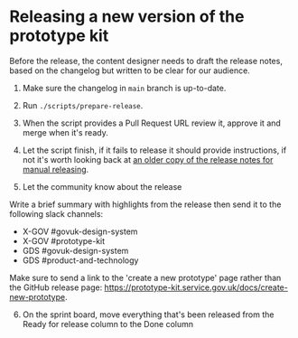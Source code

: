 # Releasing a new version of the prototype kit

Before the release, the content designer needs to draft the release notes, based on the changelog but written to be clear for our audience.

1. Make sure the changelog in `main` branch is up-to-date.

2. Run `./scripts/prepare-release`.

3. When the script provides a Pull Request URL review it, approve it and merge when it's ready.

4. Let the script finish, if it fails to release it should provide instructions, if not it's worth looking back at [an older copy of the release notes for manual releasing](https://github.com/alphagov/govuk-prototype-kit/blob/v13.5.0/internal_docs/releasing/releasing.md).

5. Let the community know about the release

Write a brief summary with highlights from the release then send it to the following slack channels:

- X-GOV #govuk-design-system
- X-GOV #prototype-kit
- GDS #govuk-design-system
- GDS #product-and-technology

Make sure to send a link to the 'create a new prototype' page rather than the GitHub release page: https://prototype-kit.service.gov.uk/docs/create-new-prototype.

6. On the sprint board, move everything that's been released from the Ready for release column to the Done column
